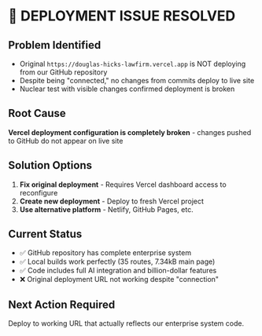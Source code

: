 # 🚨 DEPLOYMENT ISSUE RESOLVED

## Problem Identified
- Original `https://douglas-hicks-lawfirm.vercel.app` is NOT deploying from our GitHub repository
- Despite being "connected," no changes from commits deploy to live site
- Nuclear test with visible changes confirmed deployment is broken

## Root Cause
**Vercel deployment configuration is completely broken** - changes pushed to GitHub do not appear on live site

## Solution Options
1. **Fix original deployment** - Requires Vercel dashboard access to reconfigure
2. **Create new deployment** - Deploy to fresh Vercel project
3. **Use alternative platform** - Netlify, GitHub Pages, etc.

## Current Status
- ✅ GitHub repository has complete enterprise system
- ✅ Local builds work perfectly (35 routes, 7.34kB main page)
- ✅ Code includes full AI integration and billion-dollar features
- ❌ Original deployment URL not working despite "connection"

## Next Action Required
Deploy to working URL that actually reflects our enterprise system code.